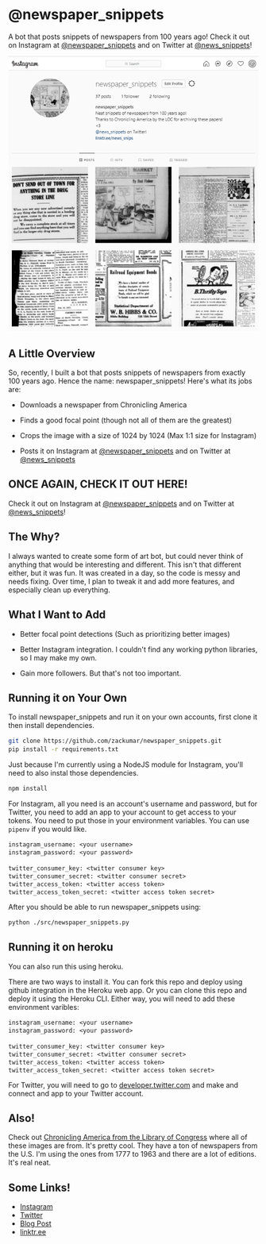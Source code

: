 # @newspaper_snippets

A bot that posts snippets of newspapers from 100 years ago! Check it out on Instagram at [@newspaper_snippets](https://instagram.com/newspaper_snippets) and on Twitter at [@news_snippets](https://twitter.com/news_snippets)!

![instagram](./images/instagram.png)

## A Little Overview

So, recently, I built a bot that posts snippets of newspapers from exactly 100 years ago. Hence the name: newspaper_snippets! Here's what its jobs are:

-   Downloads a newspaper from Chronicling America

-   Finds a good focal point (though not all of them are the greatest)

-   Crops the image with a size of 1024 by 1024 (Max 1:1 size for Instagram)

-   Posts it on Instagram at [@newspaper_snippets](https://instagram.com/newspaper_snippets) and on Twitter at [@news_snippets](https://twitter.com/news_snippets)



## ONCE AGAIN, CHECK IT OUT HERE!

Check it out on Instagram at [@newspaper_snippets](https://instagram.com/newspaper_snippets) and on Twitter at [@news_snippets](https://twitter.com/news_snippets)!



## The Why?

I always wanted to create some form of art bot, but could never think of anything that would be interesting and different. This isn't that different either, but it was fun. It was created in a day, so the code is messy and needs fixing. Over time, I plan to tweak it and add more features, and especially clean up everything.

## What I Want to Add

-   Better focal point detections (Such as prioritizing better images)

-   Better Instagram integration. I couldn't find any working python libraries, so I may make my own.

-   Gain more followers. But that's not too important.

## Running it on Your Own

To install newspaper_snippets and run it on your own accounts, first clone it then install dependencies.

```bash
git clone https://github.com/zackumar/newspaper_snippets.git
pip install -r requirements.txt
```

Just because I'm currently using a NodeJS module for Instagram, you'll need to also instal those dependencies.

```bash
npm install
```

For Instagram, all you need is an account's username and password, but for Twitter, you need to add an app to your account to get access to your tokens. You need to put those in your environment variables. You can use `pipenv` if you would like. 

```
instagram_username: <your username>
instagram_password: <your password>

twitter_consumer_key: <twitter consumer key>
twitter_consumer_secret: <twitter consumer secret>
twitter_access_token: <twitter access token>
twitter_access_token_secret: <twitter access token secret>
```

After you should be able to run newspaper_snippets using:

```bash
python ./src/newspaper_snippets.py
```

## Running it on heroku

You can also run this using heroku.

There are two ways to install it.
You can fork this repo and deploy using github integration in the Heroku web app. Or you can clone this repo and deploy it using the Heroku CLI. Either way, you will need to add these environment varibles:

```
instagram_username: <your username>
instagram_password: <your password>

twitter_consumer_key: <twitter consumer key>
twitter_consumer_secret: <twitter consumer secret>
twitter_access_token: <twitter access token>
twitter_access_token_secret: <twitter access token secret>
```

For Twitter, you will need to go to [developer.twitter.com](https://developer.twitter.com) and make and connect and app to your Twitter account. 

## Also!

Check out [Chronicling America from the Library of Congress](https://chroniclingamerica.loc.gov/) where all of these images are from. It's pretty cool. They have a ton of newspapers from the U.S. I'm using the ones from 1777 to 1963 and there are a lot of editions. It's real neat.

## Some Links!

-   [Instagram](https://instagram.com/newspaper_snippets)
-   [Twitter](https://twitter.com/news_snippets)
-   [Blog Post](https://zackumar.github.io/blog?title=@newspaper_snippets)
-   [linktr.ee](https://linktr.ee/news_snips)
